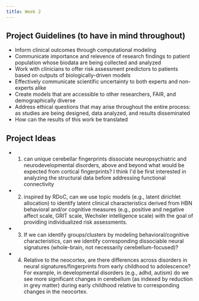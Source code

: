 ```yaml
---
title: Week 2
---
```


## Project Guidelines (to have in mind throughout)
* Inform clinical outcomes through computational modeling
* Communicate importance and relevence of research findings to patient population whose biodata are being collected and analyzed
* Work with clinicians to offer risk assessment predictors to patients based on outputs of biologically-driven models
* Effectively communicate scientific uncertainty to both experts and non-experts alike
* Create models that are accessible to other researchers, FAIR, and demographically diverse
* Address ethical questions that may arise throughout the entire process: as studies are being designed, data analyzed, and results disseminated
* How can the results of this work be translated 

## Project Ideas
* 1) can unique cerebellar fingerprints dissociate neuropsychiatric and neurodevelopmental disorders, above and beyond what would be expected from cortical fingerprints? I think I'd be first interested in analyzing the structural data before addressing functional connectivity
* 2) inspired by RDoC, can we use topic models (e.g., latent dirichlet allocation) to identify latent clinical characteristics derived from HBN behavioral and/or cognitive measures (e.g., positive and negative affect scale, GRIT scale, Wechsler intelligence scale) with the goal of providing individualized risk assessments. 
* 3) If we can identify groups/clusters by modeling behavioral/cognitive characteristics, can we identify corresponding dissociable neural signatures (whole-brain, not necessarily cerebellum-focused)? 
* 4) Relative to the neocortex, are there differences across disorders in neural signatures/fingerprints from early childhood to adolescence? For example, in developmental disorders (e.g., adhd, autism) do we see more significant changes in cerebellum (as indexed by reduction in grey matter) during early childhood relative to corresponding changes in the neocortex.  